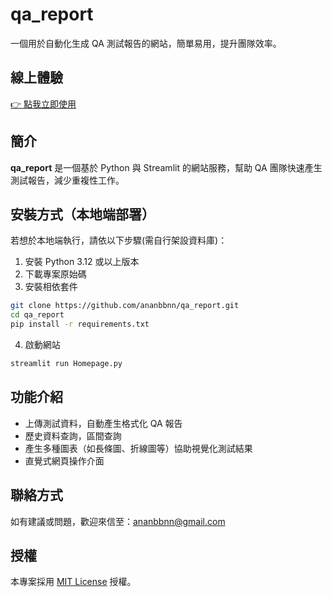 # qa_report

一個用於自動化生成 QA 測試報告的網站，簡單易用，提升團隊效率。

## 線上體驗

<a href="https://appreport-zkbhnyutbnzuredqzcbwju.streamlit.app/" target="_blank">👉 點我立即使用</a>

## 簡介

**qa_report** 是一個基於 Python 與 Streamlit 的網站服務，幫助 QA 團隊快速產生測試報告，減少重複性工作。

## 安裝方式（本地端部署）

若想於本地端執行，請依以下步驟(需自行架設資料庫)：

1. 安裝 Python 3.12 或以上版本
2. 下載專案原始碼
3. 安裝相依套件

```bash
git clone https://github.com/ananbbnn/qa_report.git
cd qa_report
pip install -r requirements.txt
```

4. 啟動網站

```bash
streamlit run Homepage.py
```

## 功能介紹

- 上傳測試資料，自動產生格式化 QA 報告
- 歷史資料查詢，區間查詢
- 產生多種圖表（如長條圖、折線圖等）協助視覺化測試結果
- 直覺式網頁操作介面

## 聯絡方式

如有建議或問題，歡迎來信至：ananbbnn@gmail.com

## 授權

本專案採用 [MIT License](LICENSE) 授權。
